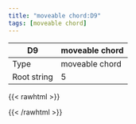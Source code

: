 ```yaml
---
title: "moveable chord:D9"
tags: [moveable chord]
---
```


|D9|moveable chord|
|---|---|
|Type|moveable chord|
|Root string|5|
{{< rawhtml >}}
<div class="container"></div>
<script>
const selector = '#container';
const chord = new ChordBox(selector);
chord.draw((new String("X5455X")));
</script>
{{< /rawhtml >}}
